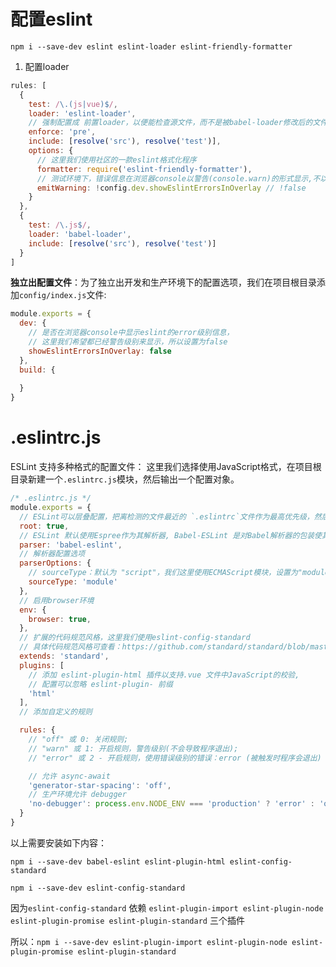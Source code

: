 
配置eslint
=======
`npm i --save-dev eslint eslint-loader eslint-friendly-formatter`

1. 配置loader

``` js
rules: [
  {
    test: /\.(js|vue)$/,
    loader: 'eslint-loader',
    // 强制配置成 前置loader，以便能检查源文件，而不是被babel-loader修改后的文件
    enforce: 'pre',
    include: [resolve('src'), resolve('test')],
    options: {
      // 这里我们使用社区的一款eslint格式化程序
      formatter: require('eslint-friendly-formatter'),
      // 测试环境下，错误信息在浏览器console以警告(console.warn)的形式显示,不以console.error(显示)
      emitWarning: !config.dev.showEslintErrorsInOverlay // !false
    }
  },
  {
    test: /\.js$/,
    loader: 'babel-loader',
    include: [resolve('src'), resolve('test')]
  }
]
```

**独立出配置文件**：为了独立出开发和生产环境下的配置选项，我们在项目根目录添加`config/index.js`文件:

``` js
module.exports = {
  dev: {
    // 是否在浏览器console中显示eslint的error级别信息，
    // 这里我们希望都已经警告级别来显示，所以设置为false
    showEslintErrorsInOverlay: false
  },
  build: {
    
  }
}
```

# .eslintrc.js

ESLint 支持多种格式的配置文件：
这里我们选择使用JavaScript格式，在项目根目录新建一个`.eslintrc.js`模块，然后输出一个配置对象。

``` js
/* .eslintrc.js */
module.exports = {
  // ESLint可以层叠配置，把离检测的文件最近的 `.eslintrc`文件作为最高优先级，然后还会去父目录里的配置文件，这里设置"root": true，找到此文件后会停止在父级目录中寻找
  root: true,
  // ESLint 默认使用Espree作为其解析器, Babel-ESLint 是对Babel解析器的包装使其与 ESLint 兼容
  parser: 'babel-eslint',
  // 解析器配置选项
  parserOptions: {
    // sourceType：默认为 "script"，我们这里使用ECMAScript模块，设置为"module"
    sourceType: 'module'
  },
  // 启用browser环境
  env: {
    browser: true,
  },
  // 扩展的代码规范风格，这里我们使用eslint-config-standard
  // 具体代码规范风格可查看：https://github.com/standard/standard/blob/master/docs/RULES-zhcn.md
  extends: 'standard',
  plugins: [
    // 添加 eslint-plugin-html 插件以支持.vue 文件中JavaScript的校验, 
    // 配置可以忽略 eslint-plugin- 前缀
    'html'
  ],
  // 添加自定义的规则

  rules: {
    // "off" 或 0: 关闭规则; 
    // "warn" 或 1: 开启规则，警告级别(不会导致程序退出); 
    // "error" 或 2 - 开启规则，使用错误级别的错误：error (被触发时程序会退出)

    // 允许 async-await
    'generator-star-spacing': 'off',
    // 生产环境允许 debugger
    'no-debugger': process.env.NODE_ENV === 'production' ? 'error' : 'off'
  }
}
```

以上需要安装如下内容：

`npm i --save-dev babel-eslint eslint-plugin-html eslint-config-standard`

`npm i --save-dev eslint-config-standard`

因为`eslint-config-standard` 依赖 `eslint-plugin-import eslint-plugin-node eslint-plugin-promise eslint-plugin-standard` 三个插件

所以：`npm i --save-dev eslint-plugin-import eslint-plugin-node eslint-plugin-promise eslint-plugin-standard`